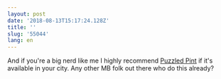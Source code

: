 ```yaml
---
layout: post
date: '2018-08-13T15:17:24.128Z'
title: ''
slug: '55044'
lang: en
---
```

And if you&#39;re a big nerd like me I highly recommend [Puzzled Pint](http://www.puzzledpint.com/) if it&#39;s available in your city. Any other MB folk out there who do this already?
